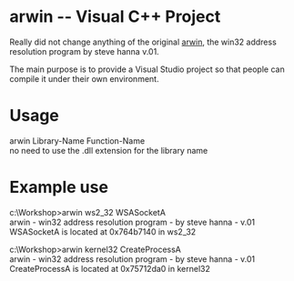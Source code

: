 # arwin -- Visual C++ Project

Really did not change anything of the original <a href="http://www.vividmachines.com/shellcode/arwin.c">arwin</a>, the win32 address resolution program by steve hanna v.01. 

The main purpose is to provide a Visual Studio project so that people can compile it under their own environment.

# Usage
arwin Library-Name Function-Name <br>
no need to use the .dll extension for the library name

# Example use

c:\Workshop>arwin ws2_32 WSASocketA <br>
arwin - win32 address resolution program - by steve hanna - v.01 <br>
WSASocketA is located at 0x764b7140 in ws2_32 <br>

c:\Workshop>arwin kernel32 CreateProcessA <br>
arwin - win32 address resolution program - by steve hanna - v.01 <br>
CreateProcessA is located at 0x75712da0 in kernel32

